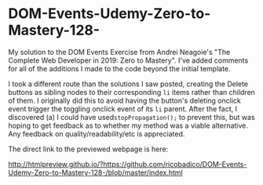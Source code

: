 # DOM-Events-Udemy-Zero-to-Mastery-128-
My solution to the DOM Events Exercise from Andrei Neagoie's "The Complete Web Developer in 2019: Zero to Mastery".
I've added comments for all of the additions I made to the code beyond the initial template.

I took a different route than the solutions I saw posted, creating the Delete buttons as sibling nodes to their corresponding <code>li</code> items rather than children of them. I originally did this to avoid having the button's deleting onclick event trigger the toggling onclick event of its <code>li</code> parent. After the fact, I discovered (a) I could have used<code>stopPropagation();</code> to prevent this, but was hoping to get feedback as to whether my method was a viable alternative. Any feedback on quality/readability/etc is appreciated.

The direct link to the previewed webpage is here:

http://htmlpreview.github.io/?https://github.com/ricobadico/DOM-Events-Udemy-Zero-to-Mastery-128-/blob/master/index.html
